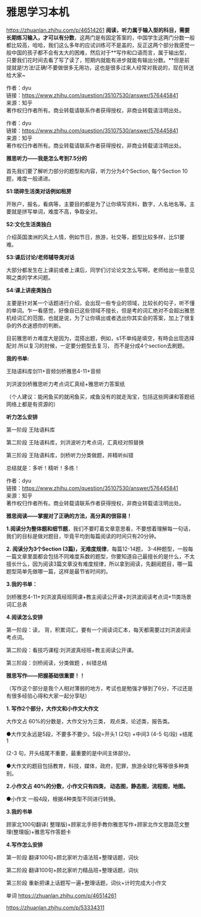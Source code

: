 # 雅思学习本机

https://zhuanlan.zhihu.com/p/46514261 **阅读，听力属于输入型的科目，需要长期练习输入，才可以有分数**，这两门是有固定答案的，中国学生这两门分数一般都比较高，哈哈，我们这么多年的应试训练可不是盖的，反正这两个部分我感觉一般中国的孩子都不会有太大的困难，然后对于**写作和口语而言，属于输出型，只要我们花时间去看了写了读了，短期内就能有进步就能有输出分数。**但是前提就是!方法!正确!不要做很多无用功，这也是很多过来人经常对我说的，现在转送给大家~

  
  
作者：dyu  
链接：https://www.zhihu.com/question/35107530/answer/576445841  
来源：知乎  
著作权归作者所有。商业转载请联系作者获得授权，非商业转载请注明出处。

作者：dyu  
链接：https://www.zhihu.com/question/35107530/answer/576445841  
来源：知乎  
著作权归作者所有。商业转载请联系作者获得授权，非商业转载请注明出处。  
  

**雅思听力——我是怎么考到7.5分的**

首先我们要了解听力部分的题型和内容，听力分为4个Section, 每个Section 10题，难度一般递进。

**S1:琐碎生活类对话例如租房**

开账户，报名，看病等，主要目的都是为了让你填写资料，数字，人名地名等。主要就是拼写单词，难度不高，争取全对。

**S2:文化生活类独白**

介绍英国澳洲的风土人情，例如节日，旅游，社交等，题型比较多样，比S1要难。

**S3:课后讨论/老师辅导类对话**

大部分都发生在上课前或者上课后，同学们讨论论文怎么写啊，老师给出一些意见啊之类的学术问题。

**S4:课上讲座类独白**

主要是针对某一个话题进行介绍，会出现一些专业的领域，比较长的句子，听不懂的单词。乍一看感觉，好像自已这些领域不擅长，但是考的词汇绝对不会超出雅思机经词汇的范围，也就是说，为了让你填出或者选出你其实会的答案，加上了很复杂的外衣迷惑你的判断。

目前雅思听カ难度大是因为，混搭出题，例如，s1不单纯是填空，有時会出现选择配对.所以复习的肘候，一定要分题型去复习， 而不是分成4个section去刷题。

**我的书单:**

王陆语料库剑11+音频剑桥雅思4-11+音频

刘洪波剑桥雅思听力考点词汇真经+雅思听力答案纸

（个人建议：能闲鱼买的就闲鱼买，咸鱼没有的就走淘宝，包括这些网课和答题纸网络上都是有资源的）

**听力怎么安排**

第一阶段 王陆语料库

第二阶段 王陆语料库，刘洪波听力考点词，汇真经对照替换

第三阶段 王陆语料库，剑桥听力分类做题，并精听纠错

总结就是：多听！精听！多练！



作者：dyu  
链接：https://www.zhihu.com/question/35107530/answer/576445841  
来源：知乎  
著作权归作者所有。商业转载请联系作者获得授权，非商业转载请注明出处。  
  

**雅思阅读——掌握对了正确的方法，高分真的很容易！**

**1.阅读分为整体题和细节题**，我们不要盯着文章意思看，不要想着理解每一句话，我们的目标是做对题目，毕竟平均到每篇阅读的时间只有20分钟。

**2\. 阅读分为3个Section (3篇)，无难度规律**，每篇12-14题， 3-4种题型，一般每一篇文章里面都会包括不同难度系数的题型，你要知道自己最擅长的是什么，不太擅长什么，因为阅读3篇文章没有难度规律，所以拿到阅读，先翻阅题目，哪一篇题型简单先做哪一篇，这样是最节省时间的。

**3.我的书单：**

剑桥雅思4-11+刘洪波真经班网课+教主阅读公开课+刘洪波阅读考点词+11类场景词汇总表

**4.阅读怎么安排**

第一阶段：读， 背，积累词汇，要有一个阅读词汇本，每天都需要过刘洪波阅读考点词。

第二阶段：看技巧课程:刘洪波真经班+教主阅读公开课。

第三阶段：剑桥阅读，分类做题 ，纠错总结

**雅思写作——把握基础很重要！！**

（写作这个部分是我个人相对薄弱的地方，考试也是勉强才够到了6分，不过还是有很多经验心得和大家一起分享哒）

**1\. 写作2个部分，大作文和小作文大作文**

大作文占 60%的分数是，大作文分为三类， 观点类，论述类，报告类。

●大作文永远是5段，不要多不要少。5段=开头1 (2句) +中间3 (4-5 句/段) +结尾1

(2-3 句，开头结尾不重要，最重要的是中间主体部分。

●大作文的题目包括教育，科技，媒体，政府，犯罪，旅游全球化等等很多种类别。

**2.小作文占 40%的分数，小作文只有四类， 动态图，静态图，流程图，地图。**

●小作文 一般4段，根据4种类型不同进行转换。

**3.我的书单**

顾家北100句翻译( 整理版)+顾家北手把手教你雅思写作+顾家北作文思路范文整理(整理版)+雅思写作答题卡

**4.写作怎么安排**

第一阶段 翻译100句+顾北家听力语法班+整理话题，词伙

第二阶段 翻译100句+顾北家听力精品班+整理话题，词伙

第三阶段 重新把课上话题写一遍+整理话题，词伙+计时完成大小作文






单词 https://zhuanlan.zhihu.com/p/46514261

https://zhuanlan.zhihu.com/p/53334311











